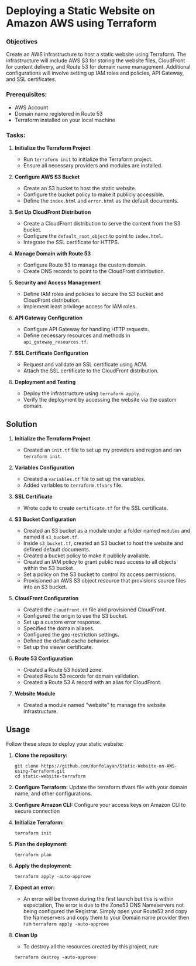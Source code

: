 # Deploying a Static Website on Amazon AWS using Terraform

### Objectives

Create an AWS infrastructure to host a static website using Terraform. The infrastructure will include AWS S3 for storing the website files, CloudFront for content delivery, and Route 53 for domain name management. Additional configurations will involve setting up IAM roles and policies, API Gateway, and SSL certificates.

### Prerequisites:

- AWS Account
- Domain name registered in Route 53
- Terraform installed on your local machine

### Tasks:

1. **Initialize the Terraform Project**

   - Run `terraform init` to initialize the Terraform project.
   - Ensure all necessary providers and modules are installed.

2. **Configure AWS S3 Bucket**

   - Create an S3 bucket to host the static website.
   - Configure the bucket policy to make it publicly accessible.
   - Define the `index.html` and `error.html` as the default documents.

3. **Set Up CloudFront Distribution**

   - Create a CloudFront distribution to serve the content from the S3 bucket.
   - Configure the `default_root_object` to point to `index.html`.
   - Integrate the SSL certificate for HTTPS.

4. **Manage Domain with Route 53**

   - Configure Route 53 to manage the custom domain.
   - Create DNS records to point to the CloudFront distribution.

5. **Security and Access Management**

   - Define IAM roles and policies to secure the S3 bucket and CloudFront distribution.
   - Implement least privilege access for IAM roles.

6. **API Gateway Configuration**

   - Configure API Gateway for handling HTTP requests.
   - Define necessary resources and methods in `api_gateway_resources.tf`.

7. **SSL Certificate Configuration**

   - Request and validate an SSL certificate using ACM.
   - Attach the SSL certificate to the CloudFront distribution.

8. **Deployment and Testing**
   - Deploy the infrastructure using `terraform apply`.
   - Verify the deployment by accessing the website via the custom domain.

## Solution

1. **Initialize the Terraform Project**

   - Created an `init.tf` file to set up my providers and region and ran `terraform init`.

2. **Variables Configuration**

   - Created a `variables.tf` file to set up the variables.
   - Added variables to `terraform.tfvars` file.

3. **SSL Certificate**

   - Wrote code to create `certificate.tf` for the SSL certificate.

4. **S3 Bucket Configuration**

   - Created an S3 bucket as a module under a folder named `modules` and named it `s3_bucket.tf`.
   - Inside `s3_bucket.tf`, created an S3 bucket to host the website and defined default documents.
   - Created a bucket policy to make it publicly available.
   - Created an IAM policy to grant public read access to all objects within the S3 bucket.
   - Set a policy on the S3 bucket to control its access permissions.
   - Provisioned an AWS S3 object resource that provisions source files into an S3 bucket.

5. **CloudFront Configuration**

   - Created the `cloudfront.tf` file and provisioned CloudFront.
   - Configured the origin to use the S3 bucket.
   - Set up a custom error response.
   - Specified the domain aliases.
   - Configured the geo-restriction settings.
   - Defined the default cache behavior.
   - Set up the viewer certificate.

6. **Route 53 Configuration**

   - Created a Route 53 hosted zone.
   - Created Route 53 records for domain validation.
   - Created a Route 53 A record with an alias for CloudFront.

7. **Website Module**
   - Created a module named "website" to manage the website infrastructure.

## Usage

Follow these steps to deploy your static website:

1. **Clone the repository:**

   ```
   git clone https://github.com/donfolayan/Static-Website-on-AWS-using-Terraform.git
   cd static-website-terraform
   ```

2. **Configure Terraform:**
   Update the terraform.tfvars file with your domain name, and other configurations.

3. **Configure Amazon CLI:**
   Configure your access keys on Amazon CLI to secure connection

4. **Initialize Terraform:**

   ```
   terraform init
   ```

5. **Plan the deployment:**

   ```
   terraform plan
   ```

6. **Apply the deployment:**

   ```
   terraform apply -auto-approve
   ```

7. **Expect an error:**

   - An error will be thrown during the first launch but this is within expectation,
     The error is due to the Zone53 DNS Nameservers not being configured the Registrar.
     Simply open your Route53 and copy the Nameservers and copy them to your Domain name provider
     then run `terraform apply -auto-approve`

8. **Clean Up**

   - To destroy all the resources created by this project, run:

   ```
   terraform destroy -auto-approve
   ```

